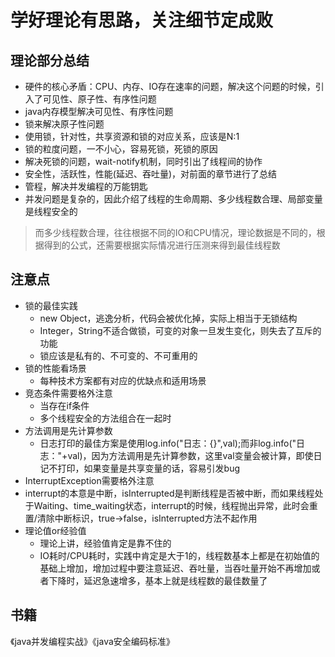 # 学好理论有思路，关注细节定成败
## 理论部分总结
- 硬件的核心矛盾：CPU、内存、IO存在速率的问题，解决这个问题的时候，引入了可见性、原子性、有序性问题
- java内存模型解决可见性、有序性问题
- 锁来解决原子性问题
- 使用锁，针对性，共享资源和锁的对应关系，应该是N:1
- 锁的粒度问题，一不小心，容易死锁，死锁的原因
- 解决死锁的问题，wait-notify机制，同时引出了线程间的协作
- 安全性，活跃性，性能(延迟、吞吐量)，对前面的章节进行了总结
- 管程，解决并发编程的万能钥匙
- 并发问题是复杂的，因此介绍了线程的生命周期、多少线程数合理、局部变量是线程安全的
> 而多少线程数合理，往往根据不同的IO和CPU情况，理论数据是不同的，根据得到的公式，还需要根据实际情况进行压测来得到最佳线程数

## 注意点
- 锁的最佳实践
  - new Object，逃逸分析，代码会被优化掉，实际上相当于无锁结构
  - Integer，String不适合做锁，可变的对象一旦发生变化，则失去了互斥的功能
  - 锁应该是私有的、不可变的、不可重用的
- 锁的性能看场景
  - 每种技术方案都有对应的优缺点和适用场景
- 竞态条件需要格外注意
  - 当存在if条件
  - 多个线程安全的方法组合在一起时
- 方法调用是先计算参数
  - 日志打印的最佳方案是使用log.info("日志：{}",val);而非log.info("日志："+val)，因为方法调用是先计算参数，这里val变量会被计算，即使日记不打印，如果变量是共享变量的话，容易引发bug
-  InterruptException需要格外注意
  - interrupt的本意是中断，isInterrupted是判断线程是否被中断，而如果线程处于Waiting、time_waiting状态，interrupt的时候，线程抛出异常，此时会重置/清除中断标识，true->false，isInterrupted方法不起作用
- 理论值or经验值
  - 理论上讲，经验值肯定是靠不住的
  - IO耗时/CPU耗时，实践中肯定是大于1的，线程数基本上都是在初始值的基础上增加，增加过程中要注意延迟、吞吐量，当吞吐量开始不再增加或者下降时，延迟急速增多，基本上就是线程数的最佳数量了 

## 书籍
《java并发编程实战》《java安全编码标准》